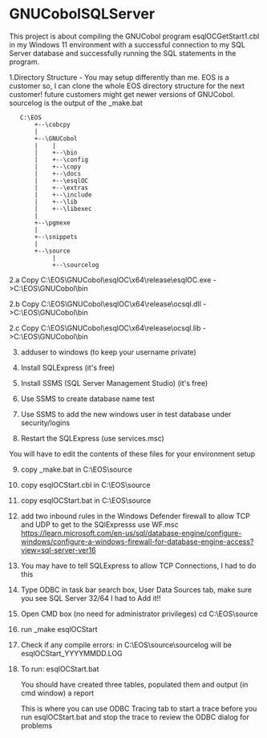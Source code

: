 # GNUCobolSQLServer

This project is about compiling the GNUCobol program esqlOCGetStart1.cbl in my Windows 11 environment with a successful connection to my SQL Server database and successfully running the SQL statements in the program.

1.Directory Structure -  You may setup differently than me.  EOS is a customer so, I can clone the whole EOS directory structure for the next customer!
                         future customers might get newer versions of GNUCobol.
                         sourcelog is the output of the _make.bat

       C:\EOS
           +--\cobcpy
           |
           +--\GNUCobol
           |    |
           |    +--\bin
           |    +--\config
           |    +--\copy
           |    +--\docs
           |    +--\esqlOC
           |    +--\extras
           |    +--\include
           |    +--\lib
           |    +--\libexec
           |        
           +--\pgmexe
           |
           +--\snippets
           |
           +--\source
                |
                +--\sourcelog

2.a  Copy C:\EOS\GNUCobol\esqlOC\x64\release\esqlOC.exe ->C:\EOS\GNUCobol\bin

2.b  Copy C:\EOS\GNUCobol\esqlOC\x64\release\ocsql.dll  ->C:\EOS\GNUCobol\bin

2.c  Copy C:\EOS\GNUCobol\esqlOC\x64\release\ocsql.lib  ->C:\EOS\GNUCobol\bin

3.  adduser to windows (to keep your username private)
4.  Install SQLExpress (it's free)
5.  Install SSMS (SQL Server Management Studio) (it's free)

6.  Use SSMS to create database name test
7.  Use SSMS to add the new windows user in test database under security/logins 
8.  Restart the SQLExpress  (use services.msc)

You will have to edit the contents of these files for your environment setup

9.  copy _make.bat       in C:\EOS\source

10. copy esqlOCStart.cbl in C:\EOS\source

11. copy esqlOCStart.bat in C:\EOS\source

12. add two inbound rules in the Windows Defender firewall to allow TCP and UDP to get to the SQlExpresss  use WF.msc
https://learn.microsoft.com/en-us/sql/database-engine/configure-windows/configure-a-windows-firewall-for-database-engine-access?view=sql-server-ver16

13. You may have to tell SQLExpress to allow TCP Connections, I had to do this

14. Type ODBC in task bar search box, User Data Sources tab, make sure you see SQL Server 32/64  I had to Add it!!

15. Open CMD box  (no need for administrator privileges)
    cd C:\EOS\source
16. run _make esqlOCStart

17. Check if any compile errors:
    in C:\EOS\source\sourcelog will be esqlOCStart_YYYYMMDD.LOG

18. To run:  esqlOCStart.bat

    You should have created three tables, populated them and output (in cmd window) a report

    This is where you can use ODBC Tracing tab to start a trace before you run esqlOCStart.bat and stop the trace to review the ODBC dialog for problems

    
    
